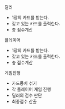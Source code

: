 딜러
- 1장의 카드를 받는다.
- 갖고 있는 카드를 출력한다.
- 총 점수계산

플레이어
- 1장의 카드를 받는다.
- 갖고 있는 카드를 출력한다.
- 총 점수계산

게임진행
- 카드뭉치 섞기
- 각 플레이어 게임 진행
- 딜러의 점수 판단
- 최종점수 산출